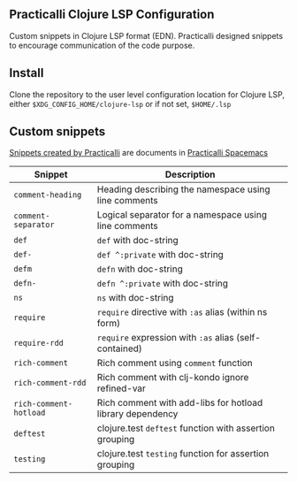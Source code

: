 ## Practicalli Clojure LSP Configuration

Custom snippets in Clojure LSP format (EDN).  Practicalli designed snippets to encourage communication of the code purpose.

## Install

Clone the repository to the user level configuration location for Clojure LSP, either `$XDG_CONFIG_HOME/clojure-lsp` or if not set, `$HOME/.lsp`


## Custom snippets

[Snippets created by Practicalli](https://practical.li/spacemacs/snippets/clojure-lsp/practicalli-snippets.html) are documents in [Practicalli Spacemacs](https://practical.li/spacemacs/snippets/clojure-lsp/practicalli-snippets.html)

| Snippet                | Description                                               |
|------------------------|-----------------------------------------------------------|
| `comment-heading`      | Heading describing the namespace using line comments      |
| `comment-separator`    | Logical separator for a namespace using line comments     |
| `def`                  | `def` with doc-string                                     |
| `def-`                 | `def ^:private` with doc-string                           |
| `defm`                 | `defn` with doc-string                                    |
| `defn-`                | `defn ^:private` with doc-string                          |
| `ns`                   | `ns` with doc-string                                      |
| `require`              | `require` directive with `:as` alias (within ns form)     |
| `require-rdd`          | `require` expression with `:as` alias (self-contained)    |
| `rich-comment`         | Rich comment using `comment` function                     |
| `rich-comment-rdd`     | Rich comment with clj-kondo ignore refined-var            |
| `rich-comment-hotload` | Rich comment with add-libs for hotload library dependency |
| `deftest`              | clojure.test `deftest` function with assertion grouping   |
| `testing`              | clojure.test `testing` function for assertion grouping    |
